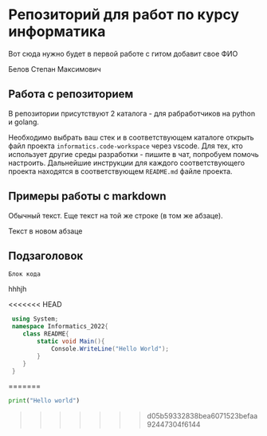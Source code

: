 # Репозиторий для работ по курсу информатика

Вот сюда нужно будет в первой работе с гитом добавит свое ФИО

Белов Степан Максимович

## Работа с репозиторием

В репозитории присутствуют 2 каталога - для рабработчиков на python и golang.

Необходимо выбрать ваш стек и в соответствующем каталоге открыть файл проекта `informatics.code-workspace` через vscode.
Для тех, кто использует другие среды разработки - пишите в чат, попробуем помочь настроить. Дальнейшие инструкции для каждого 
соответствующего проекта находятся в соответствующем `README.md` файле проекта.

## Примеры работы с markdown

Обычный текст.
Еще текст на той же строке (в том же абзаце).

Текст в новом абзаце

## Подзаголовок

```
Блок кода
``` 
hhhjh

<<<<<<< HEAD
```C#
 using System;
 namespace Informatics_2022{
    class README{
        static void Main(){
            Console.WriteLine("Hello World");
        }
    }
 }
```
=======
```python
print("Hello world")
```
>>>>>>> d05b59332838bea6071523befaa92447304f6144
